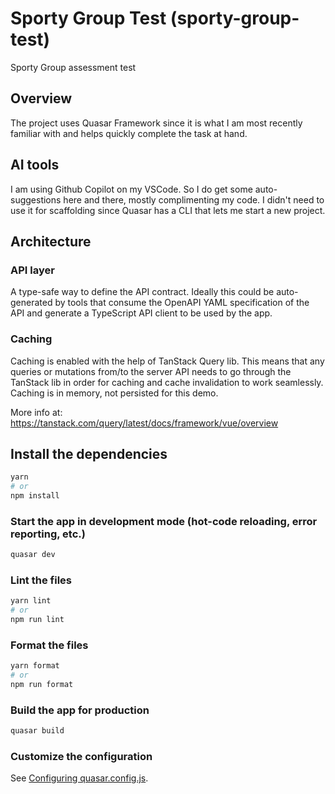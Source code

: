 # Sporty Group Test (sporty-group-test)

Sporty Group assessment test

## Overview

The project uses Quasar Framework since it is what I am most recently familiar with and helps quickly complete the task at hand.

## AI tools

I am using Github Copilot on my VSCode. So I do get some auto-suggestions here and there, mostly complimenting my code. I didn't need to use it for scaffolding since Quasar has a CLI that lets me start a new project.

## Architecture

### API layer

A type-safe way to define the API contract. Ideally this could be auto-generated by tools that consume the OpenAPI YAML specification of the API and generate a TypeScript API client to be used by the app.

### Caching

Caching is enabled with the help of TanStack Query lib. This means that any queries or mutations from/to the server API needs to go through the TanStack lib in order for caching and cache invalidation to work seamlessly. Caching is in memory, not persisted for this demo.

More info at: https://tanstack.com/query/latest/docs/framework/vue/overview

## Install the dependencies

```bash
yarn
# or
npm install
```

### Start the app in development mode (hot-code reloading, error reporting, etc.)

```bash
quasar dev
```

### Lint the files

```bash
yarn lint
# or
npm run lint
```

### Format the files

```bash
yarn format
# or
npm run format
```

### Build the app for production

```bash
quasar build
```

### Customize the configuration

See [Configuring quasar.config.js](https://v2.quasar.dev/quasar-cli-vite/quasar-config-js).
